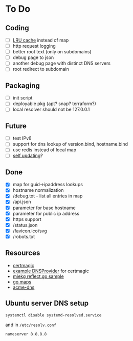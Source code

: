 # To Do

## Coding

- [ ] [LRU cache](https://github.com/hashicorp/golang-lru) instead of map
- [ ] http request logging
- [ ] better root text (only on subdomains)
- [ ] debug page to json
- [ ] another debug page with distinct DNS servers
- [ ] root redirect to subdomain

## Packaging

- [ ] init script
- [ ] deployable pkg (apt? snap? terraform?)
- [ ] local resolver should not be 127.0.0.1

## Future

- [ ] test IPv6
- [ ] support for dns lookup of version.bind, hostname.bind
- [ ] use redis instead of local map
- [ ] [self updating](https://github.com/inconshreveable/go-update)?

## Done

- [x] map for guid->ipaddress lookups
- [x] hostname normalization
- [x] /debug.txt - list all entries in map
- [x] /api.json
- [x] parameter for base hostname
- [x] parameter for public ip address
- [x] https support
- [x] /status.json
- [x] /favicon.ico/svg
- [x] /robots.txt

## Resources

- [certmagic](https://github.com/mholt/certmagic)
- [example DNSProvider](https://github.com/go-acme/lego/blob/master/providers/dns/acmedns/acmedns.go) for certmagic
- [miekg reflect.go sample](https://github.com/miekg/exdns/blob/master/reflect/reflect.go)
- [go maps](https://blog.golang.org/go-maps-in-action)
- [acme-dns](https://github.com/joohoi/acme-dns)

## Ubuntu server DNS setup
```
systemctl disable systemd-resolved.service
```

and in `/etc/resolv.conf`

```
nameserver 8.8.8.8
```
